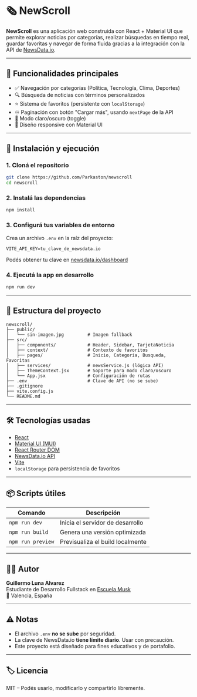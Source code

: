 # 🗞️ NewScroll

**NewScroll** es una aplicación web construida con React + Material UI que permite explorar noticias por categorías, realizar búsquedas en tiempo real, guardar favoritas y navegar de forma fluida gracias a la integración con la API de [NewsData.io](https://newsdata.io).

---

## 🌟 Funcionalidades principales

- ✅ Navegación por categorías (Política, Tecnología, Clima, Deportes)
- 🔍 Búsqueda de noticias con términos personalizados
- ⭐ Sistema de favoritos (persistente con `localStorage`)
- ♾️ Paginación con botón "Cargar más", usando `nextPage` de la API
- 🌙 Modo claro/oscuro (toggle)
- 📱 Diseño responsive con Material UI

---

## 🚀 Instalación y ejecución

### 1. Cloná el repositorio

```bash
git clone https://github.com/Parkaston/newscroll
cd newscroll
```

### 2. Instalá las dependencias

```bash
npm install
```

### 3. Configurá tus variables de entorno

Crea un archivo `.env` en la raíz del proyecto:

```env
VITE_API_KEY=tu_clave_de_newsdata.io
```

Podés obtener tu clave en [newsdata.io/dashboard](https://newsdata.io/dashboard)

### 4. Ejecutá la app en desarrollo

```bash
npm run dev
```

---

## 🧱 Estructura del proyecto

```
newscroll/
├── public/
│   └── sin-imagen.jpg         # Imagen fallback
├── src/
│   ├── components/            # Header, Sidebar, TarjetaNoticia
│   ├── context/               # Contexto de favoritos
│   ├── pages/                 # Inicio, Categoria, Busqueda, Favoritas
│   ├── services/              # newsService.js (lógica API)
│   ├── ThemeContext.jsx       # Soporte para modo claro/oscuro
│   └── App.jsx                # Configuración de rutas
├── .env                       # Clave de API (no se sube)
├── .gitignore
├── vite.config.js
└── README.md
```

---

## 🛠️ Tecnologías usadas

- [React](https://reactjs.org/)
- [Material UI (MUI)](https://mui.com/)
- [React Router DOM](https://reactrouter.com/)
- [NewsData.io API](https://newsdata.io/)
- [Vite](https://vitejs.dev/)
- `localStorage` para persistencia de favoritos

---

## 📦 Scripts útiles

| Comando           | Descripción                          |
|------------------|--------------------------------------|
| `npm run dev`     | Inicia el servidor de desarrollo     |
| `npm run build`   | Genera una versión optimizada        |
| `npm run preview` | Previsualiza el build localmente     |

---

## 👨‍💻 Autor

**Guillermo Luna Alvarez**  
Estudiante de Desarrollo Fullstack en [Escuela Musk](https://escuelamusk.com)  
📍 Valencia, España

---

## ⚠️ Notas

- El archivo `.env` **no se sube** por seguridad.
- La clave de NewsData.io **tiene límite diario**. Usar con precaución.
- Este proyecto está diseñado para fines educativos y de portafolio.

---

## 🏷️ Licencia

MIT – Podés usarlo, modificarlo y compartirlo libremente.

